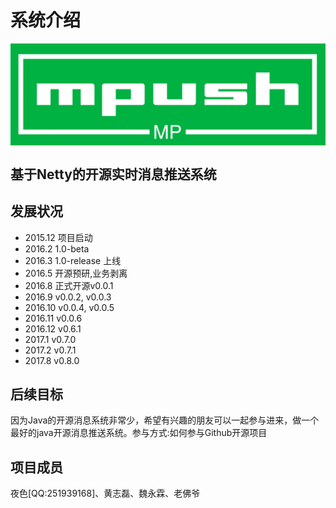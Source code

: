 # 系统介绍

<img src="images/1.JPG?raw=true" align=center />

## 基于Netty的开源实时消息推送系统

## 发展状况
- 2015.12  项目启动
- 2016.2   1.0-beta
- 2016.3   1.0-release 上线
- 2016.5   开源预研,业务剥离
- 2016.8   正式开源v0.0.1
- 2016.9   v0.0.2, v0.0.3
- 2016.10  v0.0.4, v0.0.5
- 2016.11  v0.0.6
- 2016.12  v0.6.1
- 2017.1   v0.7.0
- 2017.2   v0.7.1
- 2017.8   v0.8.0

## 后续目标
因为Java的开源消息系统非常少，希望有兴趣的朋友可以一起参与进来，做一个最好的java开源消息推送系统。参与方式:如何参与Github开源项目

## 项目成员
夜色[QQ:251939168]、黄志磊、魏永霖、老佛爷
